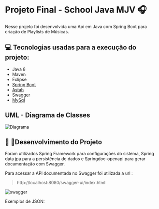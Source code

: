 # Projeto Final - School Java MJV :headphones:

Nesse projeto foi desenvolvida uma Api em Java com Spring Boot para criação de Playlists de Músicas.

## :computer: Tecnologias usadas para a execução do projeto:

* Java 8
* Maven
* Eclipse
* [Spring Boot](https://spring.io/) 
* [Astah](https://astah.net/) 
* [Swagger](https://swagger.io/tools/swagger-ui/) 
* [MySql](https://www.mysql.com/)


## UML - Diagrama de Classes


![Diagrama](https://user-images.githubusercontent.com/86434650/159821674-fced2bf7-a20d-491e-bb02-32bc40b5020f.png)


## 📝 :pencil:Desenvolvimento do Projeto

Foram utilizados Spring Framework para configurações do sistema, Spring data jpa para a persistência de dados e Springdoc-openapi para gerar documentação com Swagger.

Para acessar a API documentada no Swagger foi utilizada a url :

>http://localhost:8080/swagger-ui/index.html

![swagger](https://user-images.githubusercontent.com/86434650/159829955-8d00663d-ff0a-4ee2-bd72-a123267f2a4c.png)

Exemplos de JSON:














